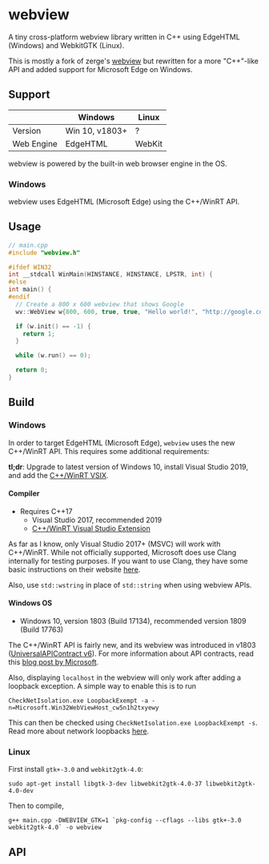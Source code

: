 # webview

A tiny cross-platform webview library written in C++ using EdgeHTML (Windows) and WebkitGTK (Linux).

This is mostly a fork of zerge's [webview](https://github.com/zserge/webview) but rewritten for a more "C++"-like API and added support for Microsoft Edge on Windows.

## Support

|            | Windows        | Linux  |
| ---------- | -------------- | ------ |
| Version    | Win 10, v1803+ | ?      |
| Web Engine | EdgeHTML       | WebKit |

webview is powered by the built-in web browser engine in the OS.

### Windows

webview uses EdgeHTML (Microsoft Edge) using the C++/WinRT API.

## Usage

```c++
// main.cpp
#include "webview.h"

#ifdef WIN32
int __stdcall WinMain(HINSTANCE, HINSTANCE, LPSTR, int) {
#else
int main() {
#endif
  // Create a 800 x 600 webview that shows Google
  wv::WebView w{800, 600, true, true, "Hello world!", "http://google.com"};

  if (w.init() == -1) {
    return 1;
  }

  while (w.run() == 0);

  return 0;
}
```

## Build

### Windows

In order to target EdgeHTML (Microsoft Edge), `webview` uses the new C++/WinRT API. This requires some additional requirements:

**tl;dr**: Upgrade to latest version of Windows 10, install Visual Studio 2019, and add the [C++/WinRT VSIX](https://marketplace.visualstudio.com/items?itemName=CppWinRTTeam.cppwinrt101804264).

#### Compiler

- Requires C++17
  - Visual Studio 2017, recommended 2019
  - [C++/WinRT Visual Studio Extension](https://docs.microsoft.com/en-us/windows/uwp/cpp-and-winrt-apis/intro-to-using-cpp-with-winrt#visual-studio-support-for-cwinrt-xaml-the-vsix-extension-and-the-nuget-package)

As far as I know, only Visual Studio 2017+ (MSVC) will work with C++/WinRT. While not officially supported, Microsoft does use Clang internally for testing purposes. If you want to use Clang, they have some basic instructions on their website [here](https://docs.microsoft.com/en-us/windows/uwp/cpp-and-winrt-apis/faq#can-i-use-llvmclang-to-compile-with-cwinrt).

Also, use `std::wstring` in place of `std::string` when using webview APIs.

#### Windows OS

- Windows 10, version 1803 (Build 17134), recommended version 1809 (Build 17763)

The C++/WinRT API is fairly new, and its webview was introduced in v1803 ([UniversalAPIContract v6](https://docs.microsoft.com/en-us/uwp/api/windows.web.ui.interop.webviewcontrol)). For more information about API contracts, read this [blog post by Microsoft](https://blogs.windows.com/buildingapps/2015/09/15/dynamically-detecting-features-with-api-contracts-10-by-10/#sRg3eXXT8oJzhUxY.97).

Also, displaying `localhost` in the webview will only work after adding a loopback exception. A simple way to enable this is to run

```
CheckNetIsolation.exe LoopbackExempt -a -n=Microsoft.Win32WebViewHost_cw5n1h2txyewy
```

This can then be checked using `CheckNetIsolation.exe LoopbackExempt -s`. Read more about network loopbacks [here](<https://docs.microsoft.com/en-us/previous-versions/windows/apps/dn640582(v=win.10)>).

### Linux

First install `gtk+-3.0` and `webkit2gtk-4.0`:

```
sudo apt-get install libgtk-3-dev libwebkit2gtk-4.0-37 libwebkit2gtk-4.0-dev
```

Then to compile,

```
g++ main.cpp -DWEBVIEW_GTK=1 `pkg-config --cflags --libs gtk+-3.0 webkit2gtk-4.0` -o webview
```

## API
